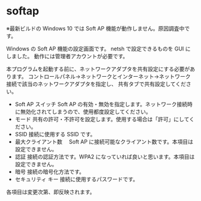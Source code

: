 # softap
※最新ビルドの Windows 10 では Soft AP 機能が動作しません。原因調査中です。

Windows の Soft AP 機能の設定画面です。
netsh で設定できるものを GUI にしました。
動作には管理者アカウントが必要です。

本プログラムを起動する前に、ネットワークアダプタを共有設定にする必要があります。
コントロールパネル→ネットワークとインターネット→ネットワーク接続で該当のネットワークアダプタを指定し、
共有タブで共有設定してください。

- Soft AP スイッチ
  Soft AP の有効・無効を指定します。ネットワーク接続時に無効化されてしまうので、使用都度設定してください。
- モード
  共有の許可・不許可を設定します。使用する場合は「許可」にしてください。
- SSID
  接続に使用する SSID です。
- 最大クライアント数
　Soft AP に接続可能なクライアント数です。本項目は設定できません。
- 認証
  接続の認証方法です。WPA2 になっていれば良いと思います。本項目は設定できません。
- 暗号
  接続の暗号化方法です。
- セキュリティ キー
  接続に使用するパスワードです。

各項目は変更次第、即反映されます。
